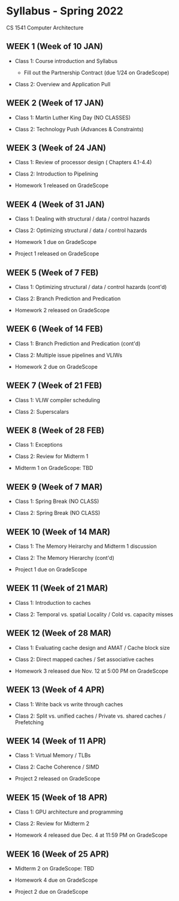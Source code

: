 # Syllabus - Spring 2022
CS 1541 Computer Architecture

## WEEK 1 (Week of 10 JAN)

* Class 1: Course introduction and Syllabus
  * Fill out the Partnership Contract (due 1/24 on GradeScope)
  
* Class 2: Overview and Application Pull


## WEEK 2 (Week of 17 JAN)

* Class 1: Martin Luther King Day (NO CLASSES)

* Class 2: Technology Push (Advances & Constraints)

## WEEK 3 (Week of 24 JAN)
  
* Class 1: Review of processor design ( Chapters 4.1-4.4)
  
* Class 2: Introduction to Pipelining

* Homework 1 released on GradeScope

## WEEK 4 (Week of 31 JAN)

* Class 1: Dealing with structural / data / control hazards

* Class 2: Optimizing structural / data / control hazards

* Homework 1 due on GradeScope

* Project 1 released on GradeScope

## WEEK 5 (Week of 7 FEB)

* Class 1: Optimizing structural / data / control hazards (cont'd)

* Class 2: Branch Prediction and Predication

* Homework 2 released on GradeScope

## WEEK 6 (Week of 14 FEB)

* Class 1: Branch Prediction and Predication (cont'd)

* Class 2: Multiple issue pipelines and VLIWs

* Homework 2 due on GradeScope

## WEEK 7 (Week of 21 FEB)

* Class 1: VLIW compiler scheduling

* Class 2: Superscalars

## WEEK 8 (Week of 28 FEB)

* Class 1: Exceptions

* Class 2: Review for Midterm 1

* Midterm 1 on GradeScope: TBD
  
## WEEK 9 (Week of 7 MAR)

* Class 1: Spring Break (NO CLASS)

* Class 2: Spring Break (NO CLASS)

## WEEK 10 (Week of 14 MAR)

* Class 1: The Memory Heirarchy and Midterm 1 discussion

* Class 2: The Memory Hierarchy (cont'd)

* Project 1 due on GradeScope

## WEEK 11 (Week of 21 MAR)

* Class 1: Introduction to caches

* Class 2: Temporal vs. spatial Locality / Cold vs. capacity misses

## WEEK 12 (Week of 28 MAR)

* Class 1: Evaluating cache design and AMAT / Cache block size

* Class 2: Direct mapped caches / Set associative caches

* Homework 3 released due Nov. 12 at 5:00 PM on GradeScope

## WEEK 13 (Week of 4 APR)

* Class 1: Write back vs write through caches

* Class 2: Split vs. unified caches / Private vs. shared caches / Prefetching

## WEEK 14 (Week of 11 APR)

* Class 1: Virtual Memory / TLBs

* Class 2: Cache Coherence / SIMD

* Project 2 released on GradeScope

## WEEK 15 (Week of 18 APR)

* Class 1: GPU architecture and programming

* Class 2: Review for Midterm 2

* Homework 4 released due Dec. 4 at 11:59 PM on GradeScope

## WEEK 16 (Week of 25 APR)

* Midterm 2 on GradeScope: TBD

* Homework 4 due on GradeScope

* Project 2 due on GradeScope
